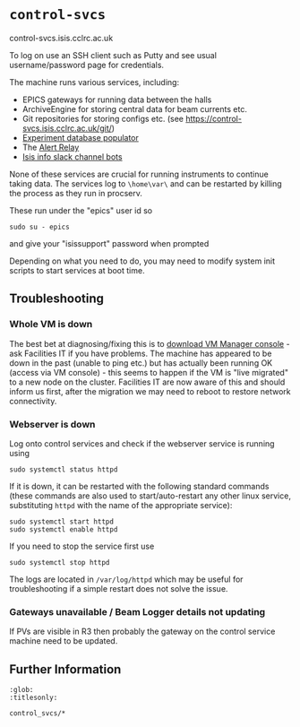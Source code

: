# `control-svcs`

control-svcs.isis.cclrc.ac.uk

To log on use an SSH client such as Putty and see usual username/password page for credentials.

The machine runs various services, including: 
* EPICS gateways for running data between the halls
* ArchiveEngine for storing central data for beam currents etc. 
* Git repositories for storing configs etc. (see https://control-svcs.isis.cclrc.ac.uk/git/)
* [Experiment database populator](https://github.com/ISISComputingGroup/ExperimentDatabasePopulator)
* The [Alert Relay](control_svcs/Alert-Relay)
* [Isis info slack channel bots](/webdashboard/ISIS-Info-Slack)

None of these services are crucial for running instruments to continue taking data. The services log to `\home\var\` and can be restarted by killing the process as they run in procserv.

These run under the "epics" user id so 
```
sudo su - epics
```
and give your "isissupport" password when prompted

Depending on what you need to do, you may need to modify system init scripts to start services at boot time.  

## Troubleshooting

### Whole VM is down

The best bet at diagnosing/fixing this is to [download VM Manager console](http://www.facilities.rl.ac.uk/isis/computing/instruments/Instrument%20Documents/vmm%20console.docx) - ask Facilities IT if you have problems. The machine has appeared to be down in the past (unable to ping etc.) but has actually been running OK (access via VM console) - this seems to happen if the VM is "live migrated" to a new node on the cluster. Facilities IT are now aware of this and should inform us first, after the migration we may need to reboot to restore network connectivity.   

### Webserver is down

Log onto control services and check if the webserver service is running using
```
sudo systemctl status httpd
```

If it is down, it can be restarted with the following standard commands (these commands are also used to start/auto-restart any other linux service, substituting `httpd` with the name of the appropriate service):
```
sudo systemctl start httpd
sudo systemctl enable httpd
```

If you need to stop the service first use
```
sudo systemctl stop httpd
```

The logs are located in `/var/log/httpd` which may be useful for troubleshooting if a simple restart does not solve the issue.

### Gateways unavailable / Beam Logger details not updating

If PVs are visible in R3 then probably the gateway on the control service machine need to be updated.

## Further Information

```{toctree}
:glob:
:titlesonly:

control_svcs/*
```
